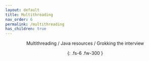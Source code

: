 ```yaml
---
layout: default
title: Multithreading
nav_order: 6
permalink: /multithreading
has_children: true
---
```

<div align="center" markdown="1">
Multithreading / Java resources / Grokking the interview

{: .fs-6 .fw-300 }
</div>













